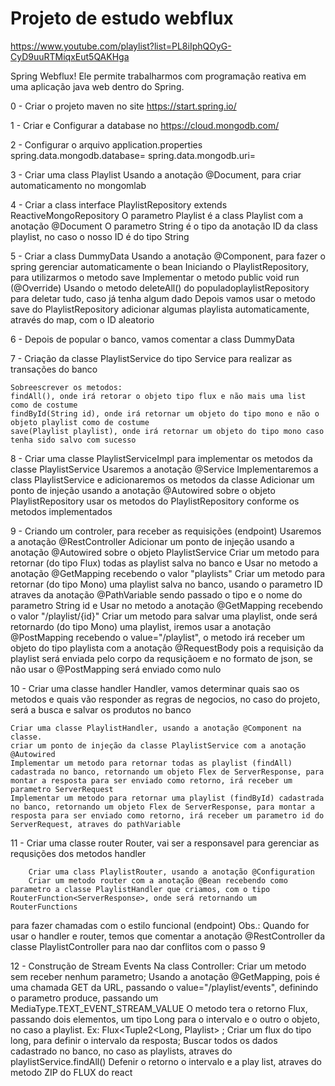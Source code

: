 # Projeto de estudo webflux

https://www.youtube.com/playlist?list=PL8iIphQOyG-CyD9uuRTMiqxEut5QAKHga

Spring Webflux! Ele permite trabalharmos com programação reativa em uma aplicação java web dentro do Spring.

0 - Criar o projeto maven no site https://start.spring.io/

1 - Criar e Configurar a database no https://cloud.mongodb.com/

2 - Configurar o arquivo application.properties
	spring.data.mongodb.database=<nome da database>
	spring.data.mongodb.uri=<URI que foi gerado no mongodb.com>

3 - Criar uma class Playlist
	Usando a anotação @Document, para criar automaticamento no mongomlab

4 - Criar a class interface PlaylistRepository extends ReactiveMongoRepository
	O parametro Playlist é a class Playlist com a anotação @Document 
	O parametro String é o tipo da anotação ID da class playlist, no caso o nosso ID é do tipo String

5 - Criar a class DummyData
	Usando a anotação @Component, para fazer o spring gerenciar automaticamente o bean
	Iniciando o PlaylistRepository, para utilizarmos o metodo save
	Implementar o metodo public void run (@Override) 
	Usando o metodo deleteAll() do populadoplaylistRepository para deletar tudo, caso já tenha algum dado
	Depois vamos usar o metodo save do PlaylistRepository adicionar algumas playlista automaticamente, através do map, com o ID aleatorio

6 - Depois de popular o banco, vamos comentar a class DummyData	 
	
7 - Criação da classe PlaylistService do tipo Service para realizar as transações do banco

	Sobreescrever os metodos:
	findAll(), onde irá retorar o objeto tipo flux e não mais uma list como de costume
	findById(String id), onde irá retornar um objeto do tipo mono e não o objeto playlist como de costume
	save(Playlist playlist), onde irá retornar um objeto do tipo mono caso tenha sido salvo com sucesso
	
8 - Criar uma classe PlaylistServiceImpl para implementar os metodos da classe PlaylistService
	Usaremos a anotação @Service
	Implementaremos a class PlaylistService e adicionaremos os metodos da classe 
	Adicionar um ponto de injeção usando a anotação @Autowired sobre o objeto PlaylistRepository
	usar os metodos do PlaylistRepository conforme os metodos implementados
	
9 - Criando um controler, para receber as requisições (endpoint)
	Usaremos a anotação @RestController
	Adicionar um ponto de injeção usando a anotação @Autowired sobre o objeto PlaylistService
	Criar um metodo para retornar (do tipo Flux) todas as playlist salva no banco e Usar no metodo a anotação @GetMapping recebendo o valor "playlists"
	Criar um metodo para retornar (do tipo Mono) uma playlist salva no banco, usando o parametro ID atraves da anotação @PathVariable sendo passado o tipo e o nome do parametro String id e Usar no metodo a anotação @GetMapping recebendo o valor "/playlist/{id}"
	Criar um metodo para salvar uma playlist, onde será retornardo (do tipo Mono) uma playlist, iremos usar a anotação @PostMapping recebendo o value="/playlist", o metodo irá receber um objeto do tipo playlista com a anotação @RequestBody pois a requisição da playlist será enviada pelo corpo da requsiçãoem e no formato de json, se não usar o @PostMapping será enviado como nulo
	

10 - Criar uma classe handler
	Handler, vamos determinar quais sao os metodos e quais vão responder as regras de negocios, no caso do projeto, será a busca e salvar os produtos no banco
	
	Criar uma classe PlaylistHandler, usando a anotação @Component na classe.
	criar um ponto de injeção da classe PlaylistService com a anotação @Autowired
	Implementar um metodo para retornar todas as playlist (findAll) cadastrada no banco, retornando um objeto Flex de ServerResponse, para montar a resposta para ser enviado como retorno, irá receber um parametro ServerRequest
	Implementar um metodo para retornar uma playlist (findById) cadastrada no banco, retornando um objeto Flex de ServerResponse, para montar a resposta para ser enviado como retorno, irá receber um parametro id do ServerRequest, atraves do pathVariable
	
11 - Criar uma classe router
		Router, vai ser a responsavel para gerenciar as requsições dos metodos handler
		
		Criar uma class PlaylistRouter, usando a anotação @Configuration
		Criar um metodo router com a anotação @Bean recebendo como parametro a classe PlaylistHandler que criamos, com o tipo RouterFunction<ServerResponse>, onde será retornando um RouterFunctions

para fazer chamadas com o estilo funcional (endpoint)
Obs.: Quando for usar o handler e router, temos que comentar a anotação @RestController da classe PlaylistController para nao dar conflitos com o passo 9
		

12 - Construção de Stream Events
	Na class Controller:
		Criar um metodo sem receber nenhum parametro;
		Usando a anotação @GetMapping, pois é uma chamada GET da URL, passando o value="/playlist/events", definindo o parametro produce, passando um MediaType.TEXT_EVENT_STREAM_VALUE
		O metodo tera o retorno Flux<Tuple2>, passando dois elementos, um tipo Long para o intervalo e o outro o objeto, no caso a playlist. Ex: Flux<Tuple2<Long, Playlist> ;
		Criar um flux do tipo long, para definir o intervalo da resposta;
		Buscar todos os dados cadastrado no banco, no caso as playlists, atraves do playlistService.findAll()
		Defenir o retorno o intervalo e a play list, atraves do metodo ZIP do FLUX do react
	
	  	
	
	
	
		
	
	
